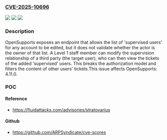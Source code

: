 ### [CVE-2025-10696](https://cve.mitre.org/cgi-bin/cvename.cgi?name=CVE-2025-10696)
![](https://img.shields.io/static/v1?label=Product&message=OpenSupports&color=blue)
![](https://img.shields.io/static/v1?label=Version&message=4.11.0%20&color=brightgreen)
![](https://img.shields.io/static/v1?label=Vulnerability&message=CWE-863%20Incorrect%20Authorization&color=brightgreen)

### Description

OpenSupports exposes an endpoint that allows the list of 'supervised users' for any account to be edited, but it does not validate whether the actor is the owner of that list. A Level 1 staff member can modify the supervision relationship of a third party (the target user), who can then view the tickets of the added 'supervised' users. This breaks the authorization model and filters the content of other users' tickets.This issue affects OpenSupports: 4.11.0.

### POC

#### Reference
- https://fluidattacks.com/advisories/stratovarius

#### Github
- https://github.com/ARPSyndicate/cve-scores


